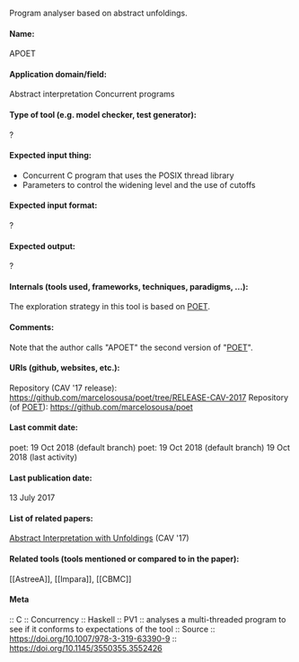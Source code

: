 Program analyser based on abstract unfoldings.

#### Name:
APOET

#### Application domain/field:
Abstract interpretation
Concurrent programs

#### Type of tool (e.g. model checker, test generator):
?

#### Expected input thing:
- Concurrent C program that uses the POSIX thread library
- Parameters to control the widening level and the use of cutoffs

#### Expected input format:
?

#### Expected output:
?

#### Internals (tools used, frameworks, techniques, paradigms, ...):
The exploration strategy in this tool is based on [POET](Checkers/POET.md). 

#### Comments:
Note that the author calls "APOET" the second version of "[POET](Checkers/POET.md)".

#### URIs (github, websites, etc.):
Repository (CAV '17 release): https://github.com/marcelosousa/poet/tree/RELEASE-CAV-2017
Repository (of [POET](POET.md)): https://github.com/marcelosousa/poet

#### Last commit date:
poet: 19 Oct 2018 (default branch)
poet: 19 Oct 2018 (default branch)
19 Oct 2018 (last activity)

#### Last publication date:
13 July 2017

#### List of related papers:
[Abstract Interpretation with Unfoldings](https://doi.org/10.1007/978-3-319-63390-9_11) (CAV '17)

#### Related tools (tools mentioned or compared to in the paper):
[[AstreeA]], [[Impara]], [[CBMC]]

#### Meta
:: C
:: Concurrency
:: Haskell
:: PV1 :: analyses a multi-threaded program to see if it conforms to expectations of the tool
:: Source :: https://doi.org/10.1007/978-3-319-63390-9 :: https://doi.org/10.1145/3550355.3552426
